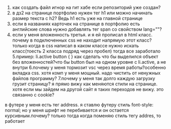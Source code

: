 1. как создать файл игнор на гит хабе если репозиторий уже создан?
2. в дз2 на странице портфолио нужен тег h1 или можно начинать размер текста с h2? Ведь h1 есть уже на главной странице
3. если в названиях карточек на странице в портфолио есть английские слова нужно добавлять тег span со свойством lang=""?
4. если у меня вложенность третья. и я ей прописал в html класс. почему в подключенных css не находит напрямую этот класс? только когда в css написал в каком классе нужно искать класс(тоесть 2 класса подряд через пробел) тогда все заработало
5.пример:
 li.active button {
} 
как сделать что бы выделился объект без вложенностей?что бы button был на одном уровне с li.active, а не внутри
6.почему у меня тормозит vsc через время работы?особенно вкладка css. хотя комп у меня мощный. надо чистить от ненужных файлов программу?
7.почему у меня так долго каждую загрузку грузит страницу? я прямо вижу как меняются стили на странице. хотя если мы зайдем на другой сайт я таких переходов не вижу. это связанно с cookie?


в футере у меня есть тег address. я ставлю футеру стиль font-style: normal; но у меня шрифт не перебивается и он остается курсивным.почему?
только тогда когда поменяю стиль тегу addres, то работает

































































































































